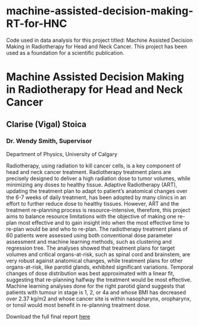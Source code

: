 # machine-assisted-decision-making-RT-for-HNC
Code used in data analysis for this project titled: Machine Assisted Decision Making in Radiotherapy for Head and Neck Cancer.
This project has been used as a foundation for a scientific publication. 

# Machine Assisted Decision Making in Radiotherapy for Head and Neck Cancer
## Clarise (Vigal) Stoica
### Dr. Wendy Smith, Supervisor
Department of Physics, University of Calgary

Radiotherapy, using radiation to kill cancer cells, is a key component of head and neck cancer treatment. Radiotherapy treatment plans are precisely designed to deliver a high radiation dose to tumor volumes, while minimizing any doses to healthy tissue. Adaptive Radiotherapy (ART), updating the treatment plan to adapt to patient’s anatomical changes over the 6-7 weeks of daily treatment, has been adopted by many clinics in an effort to further reduce dose to healthy tissues. However, ART and the treatment re-planning process is resource-intensive, therefore, this project aims to balance resource limitations with the objective of making one re-plan most effective and to gain insight into when the most effective time to re-plan would be and who to re-plan. The radiotherapy treatment plans of 60 patients were assessed using both conventional dose parameter assessment and machine learning methods, such as clustering and regression tree. The analyses showed that treatment plans for target volumes and critical organs-at-risk, such as spinal cord and brainstem, are very robust against anatomical changes, while treatment plans for other organs-at-risk, like parotid glands, exhibited significant variations. Temporal changes of dose distribution was best approximated with a linear fit, suggesting that re-planning halfway the treatment would be most effective. Machine learning analyses done for the right parotid gland suggests that patients with tumour in stage is 1, 2, or 4a and whose BMI has decreased over 2.37 kg/m2 and whose cancer site is within nasopharynx, oropharynx, or tonsil would most benefit in re-planning treatment dose.

Download the full final report [here](https://drive.google.com/file/d/1E1H0X7FxHmgF2w6VExdPch-X7HfgSfkN/view?usp=sharing)
